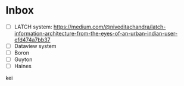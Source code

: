 # Inbox

- [ ] LATCH system: https://medium.com/@niveditachandra/latch-information-architecture-from-the-eyes-of-an-urban-indian-user-efd474a7bb37
- [ ] Dataview system
- [ ] Boron
- [ ] Guyton
- [ ] Haines

kei
